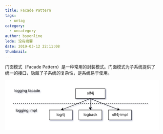 ```yaml
---
title: Facade Pattern
tags:
  - untag
category:
  - uncategory
author: bsyonline
lede: 没有摘要
date: 2019-03-12 22:11:08
thumbnail:
---
```




门面模式（Facade Pattern）是一种常用的封装模式。门面模式为子系统提供了统一的接口，隐藏了子系统的复杂性，是系统易于使用。

![1552403113798](https://raw.githubusercontent.com/bsyonline/pic/master/20190312/1552403341010.png)

